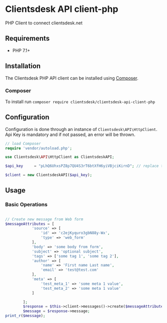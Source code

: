 # Clientsdesk API client-php
PHP Client to connect clientsdesk.net

## Requirements
* PHP 7.1+

## Installation

The Clientsdesk PHP API client can be installed using [Composer](https://packagist.org/packages/clientsdesk/clientsdesk-api-client-php).

### Composer

To install run `composer require clientsdesk/clientsdesk-api-client-php`

## Configuration

Configuration is done through an instance of `Clientsdesk\API\HttpClient`.
Api Key is mandatory and if not passed, an error will be thrown.

``` php
// load Composer
require 'vendor/autoload.php';

use Clientsdesk\API\HttpClient as ClientsdeskAPI;

$api_key     = "pLhQ6UhxsPZ8p7QU4S3rT6btXfH6yiVBjciKirnD"; // replace this with your api key

$client = new ClientsdeskAPI($api_key);
```

## Usage

### Basic Operations

``` php

// Create new message from Web form
$messageAttributes = [
            'source' => [
                'id' => 'c2ejKyquro3gbN88y-Wx',
                'type' => 'web_form'
            ],
            'body' => 'some body from form',
            'subject' => 'optional subject',
            'tags' => ['some tag 1', 'some tag 2'],
            'author' => [
                'name' => 'First name Last name',
                'email' => 'test@test.com'
            ],
            'meta' => [
                'test_meta_1' => 'some meta 1 value',
                'test_meta_2' => 'some meta 1 value'
            ]

        ];
        $response = $this->client->messages()->create($messageAttributes);
        $message = $response->message;
print_r($message);

```